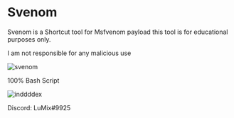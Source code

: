 # Svenom
Svenom is a Shortcut tool for Msfvenom payload
this tool is for educational purposes only.

I am not responsible for any malicious use

![svenom](https://user-images.githubusercontent.com/64088838/123517309-89cda800-d6a0-11eb-852c-867562f24d95.png)

100% Bash Script

![inddddex](https://user-images.githubusercontent.com/64088838/123517310-8e925c00-d6a0-11eb-87da-14b4be0c1c1c.png)

Discord: LuMix#9925
